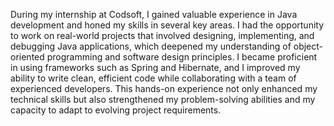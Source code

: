 During my internship at Codsoft, I gained valuable experience in Java development and honed my skills in several key areas. I had the opportunity to work on real-world projects that involved designing, implementing, and debugging Java applications, which deepened my understanding of object-oriented programming and software design principles. I became proficient in using frameworks such as Spring and Hibernate, and I improved my ability to write clean, efficient code while collaborating with a team of experienced developers. This hands-on experience not only enhanced my technical skills but also strengthened my problem-solving abilities and my capacity to adapt to evolving project requirements.
